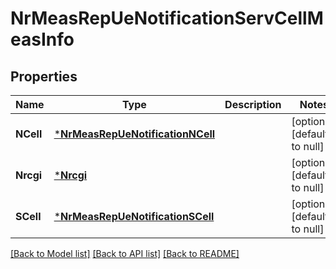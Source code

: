 # NrMeasRepUeNotificationServCellMeasInfo

## Properties
Name | Type | Description | Notes
------------ | ------------- | ------------- | -------------
**NCell** | [***NrMeasRepUeNotificationNCell**](NrMeasRepUeNotification_nCell.md) |  | [optional] [default to null]
**Nrcgi** | [***Nrcgi**](Nrcgi.md) |  | [optional] [default to null]
**SCell** | [***NrMeasRepUeNotificationSCell**](NrMeasRepUeNotification_sCell.md) |  | [optional] [default to null]

[[Back to Model list]](../README.md#documentation-for-models) [[Back to API list]](../README.md#documentation-for-api-endpoints) [[Back to README]](../README.md)

